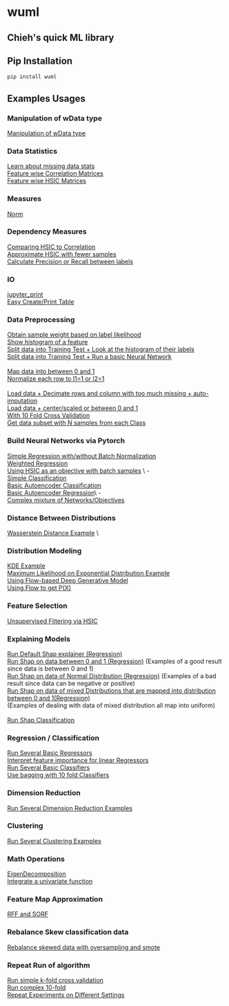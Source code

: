 # wuml
## Chieh's quick ML library
## Pip Installation
```sh
pip install wuml
```


## Examples Usages

### Manipulation of wData type
[Manipulation of wData type](https://github.com/endsley/wuML/blob/main/examples/wData/ipynb/data_manipualation.ipynb) 


### Data Statistics
[Learn about missing data stats](https://github.com/endsley/wuML/blob/main/examples/data_stats/ipynb/get_stats_on_data_with_missing_entries.ipynb) \
[Feature wise Correlation Matrices](https://github.com/endsley/wuML/blob/main/examples/data_stats/ipynb/feature_wise_correlation.ipynb) \
[Feature wise HSIC Matrices](https://github.com/endsley/wuML/blob/main/examples/data_stats/ipynb/feature_wise_HSIC.ipynb) 

### Measures
[Norm](https://github.com/endsley/wuML/blob/main/examples/measure/ipynb/various_norms.ipynb) 

### Dependency Measures
[Comparing HSIC to Correlation](https://github.com/endsley/wuML/blob/main/examples/dependencies/ipynb/comparing_HSIC_to_correlation.ipynb) \
[Approximate HSIC with fewer samples](https://github.com/endsley/wuML/blob/main/examples/dependencies/ipynb/approximate_HSIC.ipynb) \
[Calculate Precision or Recall between labels](https://github.com/endsley/wuML/blob/main/examples/dependencies/ipynb/precision_recall.ipynb)



### IO
[jupyter_print](https://github.com/endsley/wuML/blob/main/examples/IO/ipynb/jupyter_print.ipynb)\
[Easy Create/Print Table](https://github.com/endsley/wuML/blob/main/examples/preprocess/ipynb/ten_fold_cross_validation.ipynb) 


### Data Preprocessing
[Obtain sample weight based on label likelihood](https://github.com/endsley/wuML/blob/main/examples/data_stats/ipynb/weight_sample_by_rarity.ipynb) \
[Show histogram of a feature](https://github.com/endsley/wuML/blob/main/examples/data_stats/ipynb/show_feature_histogram.ipynb) \
[Split data into Training Test + Look at the histogram of their labels](https://github.com/endsley/wuML/blob/main/examples/preprocess/ipynb/train_test_histogram.ipynb) \
[Split data into Training Test + Run a basic Neural Network](https://github.com/endsley/wuML/blob/main/examples/preprocess/ipynb/train_test_on_basic_network.ipynb)\
\
[Map data into between 0 and 1](https://github.com/endsley/wuML/blob/main/examples/preprocess/ipynb/map_data_to_between_0_and_1.ipynb) \
[Normalize each row to l1=1 or l2=1](https://github.com/endsley/wuML/blob/main/examples/preprocess/ipynb/normalize_data_via_l1_l2.ipynb) \
\
[Load data + Decimate rows and column with too much missing + auto-imputation](https://github.com/endsley/wuML/blob/main/examples/preprocess/ipynb/deal_with_missing_data.ipynb) \
[Load data + center/scaled or between 0 and 1](https://github.com/endsley/wuML/blob/main/examples/preprocess/ipynb/load_data_with_preprocess.ipynb) 
\
[With 10 Fold Cross Validation](https://github.com/endsley/wuML/blob/main/examples/preprocess/ipynb/ten_fold_cross_validation.ipynb) \
[Get data subset with N samples from each Class](https://github.com/endsley/wuML/blob/main/examples/preprocess/ipynb/get_N_samples_from_each_class.ipynb) 

### Build Neural Networks via Pytorch
[Simple Regression with/without Batch Normalization](https://github.com/endsley/wuML/blob/main/examples/NeuralNet/ipynb/basicRegression.ipynb) \
[Weighted Regression](https://github.com/endsley/wuML/blob/main/examples/NeuralNet/ipynb/weighted_regression.ipynb) \
[Using HSIC as an objective with batch samples](https://github.com/endsley/wuML/blob/main/examples/NeuralNet/ipynb/HSIC_as_objective.ipynb) \ 
-\
[Simple Classification](https://github.com/endsley/wuML/blob/main/examples/NeuralNet/ipynb/basicClassification.ipynb) \
[Basic Autoencoder Classification](https://github.com/endsley/wuML/blob/main/examples/NeuralNet/ipynb/autoencoder.ipynb) \
[Basic Autoencoder Regression](https://github.com/endsley/wuML/blob/main/examples/NeuralNet/ipynb/autoencoder_regression.ipynb)\ 
-\
[Complex mixture of Networks/Objectives](https://github.com/endsley/wuML/blob/main/examples/NeuralNet/ipynb/complexNet.ipynb) 

### Distance Between Distributions
[Wasserstein Distance Example](https://github.com/endsley/wuML/blob/main/examples/distance_between_distributions/ipynb/wasserstein_example.ipynb) \


### Distribution Modeling
[KDE Example](https://github.com/endsley/wuML/blob/main/examples/distribution_modeling/ipynb/basicKDE_estimate.ipynb) \
[Maximum Likelihood on Exponential Distribution Example](https://github.com/endsley/wuML/blob/main/examples/distribution_modeling/ipynb/basic_exponential_MLE_modeling.ipynb)\
[Using Flow-based Deep Generative Model](https://github.com/endsley/wuML/blob/main/examples/distribution_modeling/ipynb/flow_example.ipynb)\
[Using Flow to get P(X)](https://github.com/endsley/wuML/blob/main/examples/distribution_modeling/ipynb/flow_prob.ipynb)


### Feature Selection
[Unsupervised Filtering via HSIC](https://github.com/endsley/wuML/blob/main/examples/feature_selection/ipynb/selection_by_hsic.ipynb) 

### Explaining Models
[Run Default Shap explainer (Regression)](https://github.com/endsley/wuML/blob/main/examples/explainer/ipynb/default_regression_explainer.ipynb) \
[Run Shap on data between 0 and 1 (Regression)](https://github.com/endsley/wuML/blob/main/examples/explainer/ipynb/regression_pytorch_explainer_uniform.ipynb) 
	(Examples of a good result since data is between 0 and 1) \
[Run Shap on data of Normal Distribution (Regression)](https://github.com/endsley/wuML/blob/main/examples/explainer/ipynb/regression_pytorch_explainer_gaussian.ipynb) 
	(Examples of a bad result since data can be negative or positive)\
[Run Shap on data of mixed Distributions that are mapped into distribution between 0 and 1(Regression)](https://github.com/endsley/wuML/blob/main/examples/explainer/ipynb/comparing_shap_results_on_different_data_distributions.ipynb) \
	(Examples of dealing with data of mixed distribution all map into uniform)\
\
[Run Shap Classification](https://github.com/endsley/wuML/blob/main/examples/explainer/ipynb/classification_pytorch_explainer_uniform.ipynb) 


### Regression / Classification
[Run Several Basic Regressors](https://github.com/endsley/wuML/blob/main/examples/regression/ipynb/run_regression.ipynb) \
[Interpret feature importance for linear Regressors](https://github.com/endsley/wuML/blob/main/examples/regression/ipynb/interpret_result.ipynb) \
[Run Several Basic Classifiers](https://github.com/endsley/wuML/blob/main/examples/classification/ipynb/classify.ipynb) \
[Use bagging with 10 fold Classifiers](https://github.com/endsley/wuML/blob/main/examples/classification/ipynb/tenfold_bagging_classifier.ipynb) 

### Dimension Reduction
[Run Several Dimension Reduction Examples](https://github.com/endsley/wuML/blob/main/examples/dimension_reduction/ipynb/DR_examples.ipynb) 

### Clustering
[Run Several Clustering Examples](https://github.com/endsley/wuML/blob/main/examples/clustering/ipynb/cluster.ipynb) 

### Math Operations
[EigenDecomposition](https://github.com/endsley/wuML/blob/main/examples/operations/ipynb/eigDecomp.ipynb) \
[Integrate a univariate function](https://github.com/endsley/wuML/blob/main/examples/operations/ipynb/integrate_function.ipynb) 


### Feature Map Approximation
[RFF and SORF](https://github.com/endsley/wuML/blob/main/examples/random_features/random_features.ipynb) 

### Rebalance Skew classification data
[Rebalance skewed data with oversampling and smote](https://github.com/endsley/wuML/blob/main/examples/rebalance_data/ipynb/rebalance_data.ipynb) 

### Repeat Run of algorithm 
[Run simple k-fold cross validation](https://github.com/endsley/wuML/blob/main/examples/repeat_Runs_or_K_fold/ipynb/simple_run_k_fold.ipynb)\
[Run complex 10-fold](https://github.com/endsley/wuML/blob/main/examples/repeat_Runs_or_K_fold/ipynb/complex_10_fold.ipynb)\
[Repeat Experiments on Different Settings](https://github.com/endsley/wuML/blob/main/examples/repeat_Runs_or_K_fold/ipynb/repeat_experiment_on_diff_settings.ipynb)


